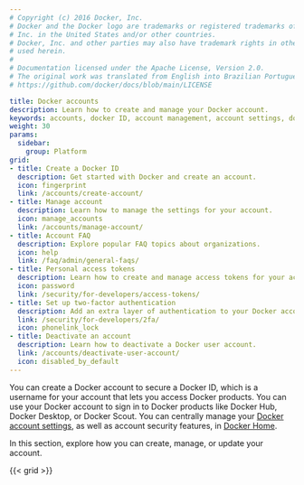 ```yaml
---
# Copyright (c) 2016 Docker, Inc.
# Docker and the Docker logo are trademarks or registered trademarks of Docker,
# Inc. in the United States and/or other countries.
# Docker, Inc. and other parties may also have trademark rights in other terms
# used herein.
#
# Documentation licensed under the Apache License, Version 2.0.
# The original work was translated from English into Brazilian Portuguese.
# https://github.com/docker/docs/blob/main/LICENSE

title: Docker accounts
description: Learn how to create and manage your Docker account.
keywords: accounts, docker ID, account management, account settings, docker account, docker home
weight: 30
params:
  sidebar:
    group: Platform
grid:
- title: Create a Docker ID
  description: Get started with Docker and create an account.
  icon: fingerprint
  link: /accounts/create-account/
- title: Manage account
  description: Learn how to manage the settings for your account.
  icon: manage_accounts
  link: /accounts/manage-account/
- title: Account FAQ
  description: Explore popular FAQ topics about organizations.
  icon: help
  link: /faq/admin/general-faqs/
- title: Personal access tokens
  description: Learn how to create and manage access tokens for your account.
  icon: password
  link: /security/for-developers/access-tokens/
- title: Set up two-factor authentication
  description: Add an extra layer of authentication to your Docker account.
  link: /security/for-developers/2fa/
  icon: phonelink_lock
- title: Deactivate an account
  description: Learn how to deactivate a Docker user account.
  link: /accounts/deactivate-user-account/
  icon: disabled_by_default
---
```

You can create a Docker account to secure a Docker ID, which is a username for your account that lets you access Docker products. You can use your Docker account to sign in to Docker products like Docker Hub, Docker Desktop, or Docker Scout. You can centrally manage your [Docker account settings](https://app.docker.com/settings), as well as account security features, in [Docker Home](https://app.docker.com).

In this section, explore how you can create, manage, or update your account.

{{< grid >}}
